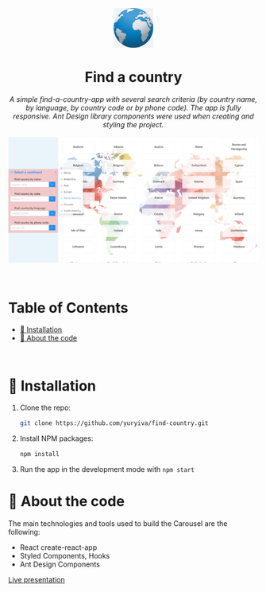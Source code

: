 <p align="center">
  <img src="./public/favicon.ico" alt="Logo" width="auto" height="80">
  <h1 align="center">Find a country</h1>

  <p align="center">
    <i>
    A simple find-a-country-app with several search criteria (by country name, by language, by country code or by phone code). The app is fully responsive.
    Ant Design library components were used when creating and styling the project.
    </i>
    <br />
    <br />
    <img src='./screenshot.jpg' alt='screenshot' width=948px height=auto>
</p>
</br>

# Table of Contents

- [:floppy_disk: Installation](#floppy_disk-installation)
- [:microscope: About the code](#microscope-about-the-code)

</br>

# :floppy_disk: Installation

1. Clone the repo:
   ```sh
   git clone https://github.com/yuryiva/find-country.git
   ```
2. Install NPM packages:
   ```sh
   npm install
   ```
3. Run the app in the development mode with `npm start`

# :microscope: About the code

The main technologies and tools used to build the Carousel are the following:

- React create-react-app
- Styled Components, Hooks
- Ant Design Components

<a href="https://find-a-country.netlify.app" target="_blank">Live presentation</a>